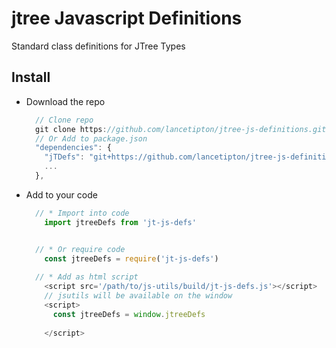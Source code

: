 # jtree Javascript Definitions

Standard class definitions for JTree Types

## Install

  * Download the repo
    ```js
      // Clone repo
      git clone https://github.com/lancetipton/jtree-js-definitions.git
      // Or Add to package.json
      "dependencies": {
        "jTDefs": "git+https://github.com/lancetipton/jtree-js-definitions.git"
        ...
      },
    ```
  * Add to your code
    ```js
      // * Import into code
        import jtreeDefs from 'jt-js-defs'


      // * Or require code
        const jtreeDefs = require('jt-js-defs')
      
      // * Add as html script
        <script src='/path/to/js-utils/build/jt-js-defs.js'></script>
        // jsutils will be available on the window 
        <script>
          const jtreeDefs = window.jtreeDefs
          
        </script>
    ```
